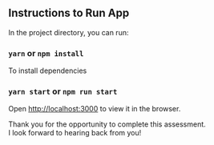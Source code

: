## Instructions to Run App

In the project directory, you can run:

### `yarn` or `npm install`
To install dependencies

### `yarn start` or `npm run start`

Open [http://localhost:3000](http://localhost:3000) to view it in the browser. <br />

Thank you for the opportunity to complete this assessment. <br />
I look forward to hearing back from you!
